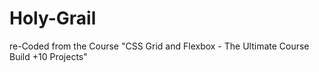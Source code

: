 # Holy-Grail
re-Coded from the Course "CSS Grid and Flexbox - The Ultimate Course Build +10 Projects"
